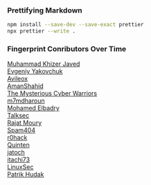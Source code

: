 ### Prettifying Markdown

```bash
npm install --save-dev --save-exact prettier
npx prettier --write .
```

### Fingerprint Conributors Over Time

[Muhammad Khizer Javed](https://github.com/MuhammadKhizerJaved)\
[Evgeniy Yakovchuk](https://github.com/sp1d3r)\
[Avileox](https://github.com/Avileox)\
[AmanShahid](https://github.com/AmanShahid)\
[The Mysterious Cyber Warriors](https://github.com/gauravdrago)\
[m7mdharoun](https://github.com/m7mdharoun)\
[Mohamed Elbadry](https://github.com/melbadry9)\
[Talksec](https://github.com/TakSec)\
[Rajat Moury](https://github.com/messi96)\
[Spam404](https://github.com/Spam404)\
[r0hack](https://github.com/r0hack)\
[Quinten](https://github.com/Quikko)\
[jatoch](https://github.com/jatoch)\
[itachi73](https://github.com/itachi73)\
[LinuxSec](https://github.com/linuxsec)\
[Patrik Hudak](https://github.com/PatrikHudak)
